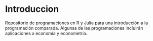 # Introduccion
Repositorio de programaciones en R y Julia para una introducción a la programación comparada. Algunas de las programaciones incluirán aplicaciones a economía y econometría.
